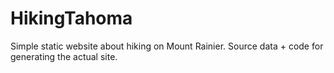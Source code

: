 # HikingTahoma
Simple static website about hiking on Mount Rainier.  Source data + code for generating the actual site.
